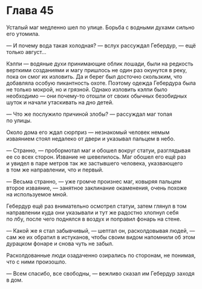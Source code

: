 # Глава 45

Усталый маг медленно шел по улице. Борьба с водными духами сильно его утомила.

— И почему вода такая холодная? — вслух рассуждал Гебердур, — ещё только август...

Кэлпи — водяные духи принимающие облик лошади, были на редкость верткими созданиями и магу пришлось не один раз окунутся в реку, пока он смог их изловить. Да и берег был досточно скользким, что добавляла особую пикантность охоте. Поэтому одежда Гебердура была не только мокрой, но и грязной. Однако изловить кэлпи было необходимо — они почему-то отошли от своих обычных безобидных шуток и начали утаскивать на дно детей.

— Что же послужило причиной злобы? — рассуждал маг топая по улицы.

Около дома его ждал сюрприз — незнакомый человек немым изваянием стоял недалеко от двери и указывал пальцем в небо.

— Странно, — пробормотал маг и обошел вокруг статуи, разглядывая ее со всех сторон. Извание не шевелилось. Маг обошел его ещё раз и увидел в паре метров так же застывшего человека, указвающего в том же направлении, что и первый.

— Весьма странно, — уже громче произнес маг, ковыряя пальцем второе изваяние, — занятное заклинание окаменения, очень похоже на используемое мной.

Гебердур ещё раз внимательно осмотрел статуи, затем глянул в том направлении куда они указывали и тут же радостно хлопнул себя по лбу, после чего поднялся в воздух и поправил фонарь на стене.

— Какой же я стал забывчивый, — шептал он, расколдовывая людей, — сам же их обратил в истуканов, чтобы своим видом напомнили об этом дурацком фонаре и снова чуть не забыл.

Расколдованные люди озадаченно озирались по сторонам, не понимая, что с ними произошло.

— Всем спасибо, все свободны, — вежливо сказал им Гебердур заходя в дом.

